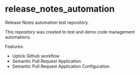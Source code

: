 # release_notes_automation

Release Notes automation test repository.

This repository was created to test and demo code management automations.

Features:
- Uptick Github workflow
- Semantic Pull Request Application
- Semantic Pull Request Application Configuration
